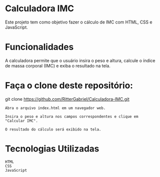 <h1>Calculadora IMC</h1>



Este projeto tem como objetivo fazer o cálculo de IMC com HTML, CSS e JavaScript.
<h1>Funcionalidades</h1>

A calculadora permite que o usuário insira o peso e altura, calcule o índice de massa corporal (IMC) e exiba o resultado na tela.


<h1>Faça o clone deste repositório:</h1>


git clone https://github.com/RitterGabriel/Calculadora-IMC.git

    Abra o arquivo index.html em um navegador web.

    Insira o peso e altura nos campos correspondentes e clique em "Calcular IMC".

    O resultado do cálculo será exibido na tela.

<h1>Tecnologias Utilizadas</h1>

    HTML
    CSS
    JavaScript

